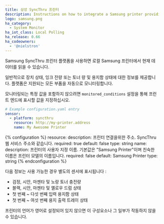 ```yaml
---
title: 삼성 SyncThru 프린터
description: Instructions on how to integrate a Samsung printer providing SyncThru within Home Assistant.
logo: samsung.png
ha_category:
  - System Monitor
ha_iot_class: Local Polling
ha_release: 0.66
ha_codeowners:
  - '@nielstron'
---
```


Samsung SyncThru 프린터 플랫폼을 사용하면 로컬 Samsung 프린터에서 현재 데이터를 읽을 수 있습니다.

일반적으로 장치 상태, 잉크 잔량 또는 토너 량 및 용지함 상태에 대한 정보를 제공합니다. 플랫폼은 지원되는 모든 부품을 자동으로 모니터링합니다.

모니터링되는 특정 값을 포함하지 않으려면 `monitored_conditions` 설정을 통해 프런트 엔드에 표시할 값을 지정하십시오.

```yaml
# Example configuration.yaml entry
sensor:
  - platform: syncthru
    resource: http://my-printer.address
    name: My Awesome Printer
```

{% configuration %}
  resource:
    description: 프린터 연결을위한 주소. SyncThru 웹 서비스 주소와 같습니다.
    required: true
    default: false
    type: string
  name:
    description: 프린터의 사용자 지정 이름. 기본값은 "Samsung Printer"이며 친숙한 이름은 프린터 모델의 이름입니다.
    required: false
    default: Samsung Printer
    type: string
{% endconfiguration %}

다음 정보는 사용 가능한 경우 별도의 센서에 표시됩니다 : 

 - 검정, 시안, 마젠타 및 노랑 토너 충전량
 - 블랙, 시안, 마젠타 및 옐로우 드럼 상태
 - 첫 번째 ~ 다섯 번째 입력 용지함 상태
 - 첫 번째 ~ 여섯 번째 용지 출력 트레이 상태

<div class="note warning">
프린터의 언어가 영어로 설정되어 있지 않으면 이 구성요소나 그 일부가 작동하지 않을 수 있습니다.
</div>
